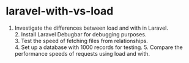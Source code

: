 # laravel-with-vs-load
 1.	Investigate the differences between load and with in Laravel. <br>
	2.	Install Laravel Debugbar for debugging purposes.<br>
	3.	Test the speed of fetching files from relationships.<br>
	4.	Set up a database with 1000 records for testing.<be>
	5.	Compare the performance speeds of requests using load and with.
